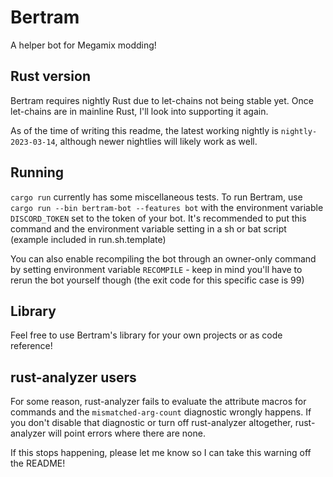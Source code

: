 # Bertram
A helper bot for Megamix modding!

## Rust version
Bertram requires nightly Rust due to let-chains not being stable yet. Once let-chains are in mainline Rust, I'll look into supporting it again.

As of the time of writing this readme, the latest working nightly is `nightly-2023-03-14`, although newer nightlies will likely work as well.

## Running
`cargo run` currently has some miscellaneous tests. To run Bertram, use `cargo run --bin bertram-bot --features bot` with the environment variable `DISCORD_TOKEN` set to the token of your bot. It's recommended to put this command and the environment variable setting in a sh or bat script (example included in run.sh.template)

You can also enable recompiling the bot through an owner-only command by setting environment variable `RECOMPILE` - keep in mind you'll have to rerun the bot yourself though (the exit code for this specific case is 99)

## Library
Feel free to use Bertram's library for your own projects or as code reference!

## rust-analyzer users
For some reason, rust-analyzer fails to evaluate the attribute macros for commands and the `mismatched-arg-count` diagnostic wrongly happens. If you don't disable that diagnostic or turn off rust-analyzer altogether, rust-analyzer will point errors where there are none.

If this stops happening, please let me know so I can take this warning off the README!
